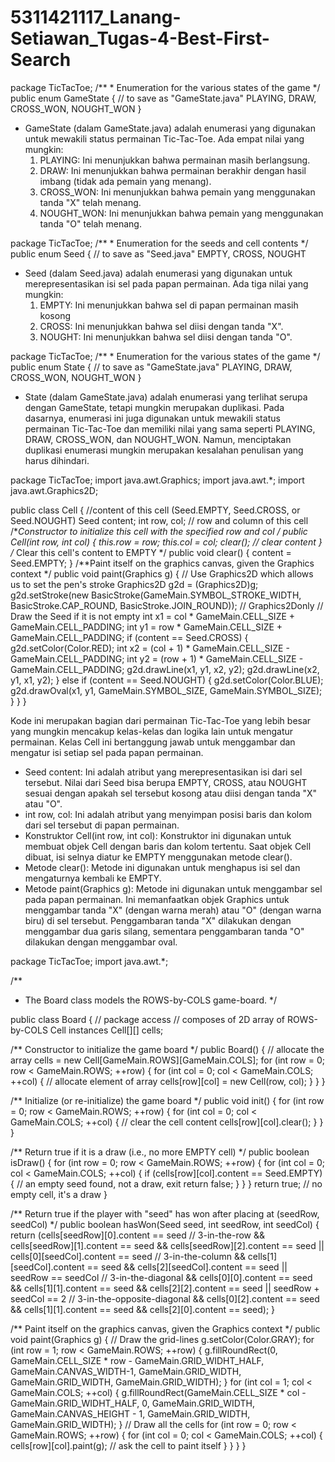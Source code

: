 # 5311421117_Lanang-Setiawan_Tugas-4-Best-First-Search

package TicTacToe; 
/** * Enumeration for the various states of the game */ public enum 
GameState { // to save as "GameState.java" 
PLAYING, DRAW, CROSS_WON, NOUGHT_WON 
} 

  * GameState (dalam GameState.java) adalah enumerasi yang digunakan untuk mewakili status permainan Tic-Tac-Toe. Ada empat nilai yang mungkin:
    1. PLAYING: Ini menunjukkan bahwa permainan masih berlangsung.
    2. DRAW: Ini menunjukkan bahwa permainan berakhir dengan hasil imbang (tidak ada pemain yang menang).
    3. CROSS_WON: Ini menunjukkan bahwa pemain yang menggunakan tanda "X" telah menang.
    4. NOUGHT_WON: Ini menunjukkan bahwa pemain yang menggunakan tanda "O" telah menang.
     
package TicTacToe;
/** * Enumeration for the seeds and cell contents */ public enum Seed {
// to save as "Seed.java"
EMPTY, CROSS, NOUGHT
  
  * Seed (dalam Seed.java) adalah enumerasi yang digunakan untuk merepresentasikan isi sel pada papan permainan. Ada tiga nilai yang mungkin:
    1. EMPTY: Ini menunjukkan bahwa sel di papan permainan masih kosong
    2. CROSS: Ini menunjukkan bahwa sel diisi dengan tanda "X".
    3. NOUGHT: Ini menunjukkan bahwa sel diisi dengan tanda "O".
       
package TicTacToe;
/** * Enumeration for the various states of the game */ public enum
State { // to save as "GameState.java"
PLAYING, DRAW, CROSS_WON, NOUGHT_WON
}

  * State (dalam GameState.java) adalah enumerasi yang terlihat serupa dengan GameState, tetapi mungkin merupakan duplikasi. Pada dasarnya, enumerasi ini juga digunakan untuk mewakili status permainan Tic-Tac-Toe dan memiliki nilai yang sama seperti PLAYING, DRAW, CROSS_WON, dan NOUGHT_WON. Namun, menciptakan duplikasi enumerasi mungkin merupakan kesalahan penulisan yang harus dihindari.

package TicTacToe;
import java.awt.Graphics;
import java.awt.*;
import java.awt.Graphics2D;

public class Cell {
  //content of this cell (Seed.EMPTY, Seed.CROSS, or Seed.NOUGHT)
  Seed content;
  int row, col; // row and column of this cell
  /**Constructor to initialize this cell with the specified row and col */
  public Cell(int row, int col) {
    this.row = row;
    this.col = col;
    clear(); // clear content
  }
  /** Clear this cell's content to EMPTY */
  public void clear() {
    content = Seed.EMPTY;
  }
  /**Paint itself on the graphics canvas, given the Graphics context */
  public void paint(Graphics g) {
    // Use Graphics2D which allows us to set the pen's stroke
    Graphics2D g2d = (Graphics2D)g;
    g2d.setStroke(new BasicStroke(GameMain.SYMBOL_STROKE_WIDTH,
    BasicStroke.CAP_ROUND, BasicStroke.JOIN_ROUND)); // Graphics2Donly
    // Draw the Seed if it is not empty
    int x1 = col * GameMain.CELL_SIZE + GameMain.CELL_PADDING;
    int y1 = row * GameMain.CELL_SIZE + GameMain.CELL_PADDING;
    if (content == Seed.CROSS) {
      g2d.setColor(Color.RED);
      int x2 = (col + 1) * GameMain.CELL_SIZE - GameMain.CELL_PADDING;
      int y2 = (row + 1) * GameMain.CELL_SIZE - GameMain.CELL_PADDING;
      g2d.drawLine(x1, y1, x2, y2);
      g2d.drawLine(x2, y1, x1, y2);
    }
    else if (content == Seed.NOUGHT) {
      g2d.setColor(Color.BLUE);
      g2d.drawOval(x1, y1, GameMain.SYMBOL_SIZE, GameMain.SYMBOL_SIZE);
    }
  }
}

Kode ini merupakan bagian dari permainan Tic-Tac-Toe yang lebih besar yang mungkin mencakup kelas-kelas dan logika lain untuk mengatur permainan. Kelas Cell ini bertanggung jawab untuk menggambar dan mengatur isi setiap sel pada papan permainan.

  * Seed content: Ini adalah atribut yang merepresentasikan isi dari sel tersebut. Nilai dari Seed bisa berupa EMPTY, CROSS, atau NOUGHT sesuai dengan apakah sel tersebut kosong atau diisi dengan tanda "X" atau "O".
  * int row, col: Ini adalah atribut yang menyimpan posisi baris dan kolom dari sel tersebut di papan permainan.
  * Konstruktor Cell(int row, int col): Konstruktor ini digunakan untuk membuat objek Cell dengan baris dan kolom tertentu. Saat objek Cell dibuat, isi selnya diatur ke EMPTY menggunakan metode clear().
  * Metode clear(): Metode ini digunakan untuk menghapus isi sel dan mengaturnya kembali ke EMPTY.
  * Metode paint(Graphics g): Metode ini digunakan untuk menggambar sel pada papan permainan. Ini memanfaatkan objek Graphics untuk menggambar tanda "X" (dengan warna merah) atau "O" (dengan warna biru) di sel tersebut. Penggambaran tanda "X" dilakukan dengan menggambar dua garis silang, sementara penggambaran tanda "O" dilakukan dengan menggambar oval.

package TicTacToe;
import java.awt.*;

/**
* The Board class models the ROWS-by-COLS game-board.
*/

public class Board {
  // package access
  // composes of 2D array of ROWS-by-COLS Cell instances
  Cell[][] cells;
  
  /** Constructor to initialize the game board */
  public Board() {
    // allocate the array
    cells = new Cell[GameMain.ROWS][GameMain.COLS];
    for (int row = 0; row < GameMain.ROWS; ++row) {
      for (int col = 0; col < GameMain.COLS; ++col) {
      // allocate element of array
      cells[row][col] = new Cell(row, col);
      }
    }
  }
  
  /** Initialize (or re-initialize) the game board */
  public void init() {
    for (int row = 0; row < GameMain.ROWS; ++row) {
      for (int col = 0; col < GameMain.COLS; ++col) {
        // clear the cell content
        cells[row][col].clear();
      }
    }
  }
  
  /** Return true if it is a draw (i.e., no more EMPTY cell) */
  public boolean isDraw() {
    for (int row = 0; row < GameMain.ROWS; ++row) {
      for (int col = 0; col < GameMain.COLS; ++col) {
        if (cells[row][col].content == Seed.EMPTY) {
          // an empty seed found, not a draw, exit
          return false;
        }
      }
    }
    return true; // no empty cell, it's a draw
  }
 
 /** Return true if the player with "seed" has won after placing at
 (seedRow, seedCol) */
 public boolean hasWon(Seed seed, int seedRow, int seedCol) {
   return (cells[seedRow][0].content == seed // 3-in-the-row
   && cells[seedRow][1].content == seed
   && cells[seedRow][2].content == seed
   || cells[0][seedCol].content == seed // 3-in-the-column
   && cells[1][seedCol].content == seed
   && cells[2][seedCol].content == seed
   || seedRow == seedCol // 3-in-the-diagonal
   && cells[0][0].content == seed
   && cells[1][1].content == seed
   && cells[2][2].content == seed
   || seedRow + seedCol == 2 // 3-in-the-opposite-diagonal
   && cells[0][2].content == seed
   && cells[1][1].content == seed
   && cells[2][0].content == seed);
 }
 
 /** Paint itself on the graphics canvas, given the Graphics context */
 public void paint(Graphics g) {
   // Draw the grid-lines
   g.setColor(Color.GRAY);
   for (int row = 1; row < GameMain.ROWS; ++row) {
     g.fillRoundRect(0, GameMain.CELL_SIZE * row -
     GameMain.GRID_WIDHT_HALF,
     GameMain.CANVAS_WIDTH-1, GameMain.GRID_WIDTH,
     GameMain.GRID_WIDTH, GameMain.GRID_WIDTH);
   }
   for (int col = 1; col < GameMain.COLS; ++col) {
     g.fillRoundRect(GameMain.CELL_SIZE * col -
     GameMain.GRID_WIDHT_HALF, 0,
     GameMain.GRID_WIDTH, GameMain.CANVAS_HEIGHT - 1,
     GameMain.GRID_WIDTH, GameMain.GRID_WIDTH);
   }
   // Draw all the cells
   for (int row = 0; row < GameMain.ROWS; ++row) {
     for (int col = 0; col < GameMain.COLS; ++col) {
     cells[row][col].paint(g); // ask the cell to paint itself
     }
   }
 }
}

